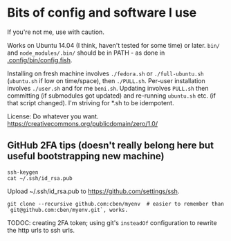 # Bits of config and software I use

If you're not me, use with caution.

Works on Ubuntu 14.04 (I think, haven't tested for some time) or later.
`bin/` and `node_modules/.bin/` should be in PATH - as done in [.config/bin/config.fish](.config/bin/config.fish).

Installing on fresh machine involves `./fedora.sh` or `./full-ubuntu.sh` (`ubuntu.sh` if low on time/space), then `./PULL.sh`.
Per-user installation involves `./user.sh` and for me `beni.sh`.
Updating involves `PULL.sh` then committing (if submodules got updated) and re-running `ubuntu.sh` etc. (if that script changed).
I'm striving for *.sh to be idempotent.

License: Do whatever you want.  https://creativecommons.org/publicdomain/zero/1.0/

## GitHub 2FA tips (doesn't really belong here but useful bootstrapping new machine)

```
ssh-keygen
cat ~/.ssh/id_rsa.pub
```
Upload ~/.ssh/id_rsa.pub to https://github.com/settings/ssh.
```
git clone --recursive github.com:cben/myenv  # easier to remember than `git@github.com:cben/myenv.git`, works.
```

TODOC: creating 2FA token; using git's `insteadOf` configuration to rewrite the
http urls to ssh urls.
